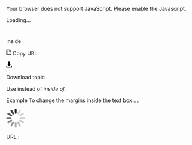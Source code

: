 Your browser does not support JavaScript. Please enable the Javascript.

Loading...

# 

inside

![Copy URL](inside_files/Copy.png)
Copy URL

![Download](inside_files/Download.png)

Download topic

Use instead of *inside of.*

Example To change the margins inside the text box ....

![In progress](inside_files/activity-large.gif)

URL :
